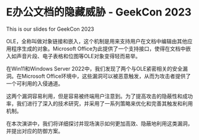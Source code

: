 # E办公文档的隐藏威胁 - GeekCon 2023



This is our slides for GeekCon 2023


OLE，全称叫做对象链接和嵌入，这个机制是用来支持用户在文档中编辑由其他应用程序生成的对象。Microsoft Office为此提供了一个支持接口，使得在文档中嵌入如声音片段、电子表格和位图等OLE对象变得轻而易举。

在Win11和Windows Server 2022中，我们发现了两个与OLE紧密相关的安全漏洞。在Microsoft Office环境中，这些漏洞可以被恶意触发，从而为攻击者提供了一个可利用的入侵通道。

这两个漏洞容易利用，但是容易被终端用户注意到。为了提高攻击的隐蔽性和成功率，我们进行了深入的技术研究，并采用了一系列策略来优化和完善其触发和利用机制。

在本次演讲中，我们将详细探讨并现场演示如何更加高效、隐蔽地利用这类漏洞，并提出对应的防御方案。
